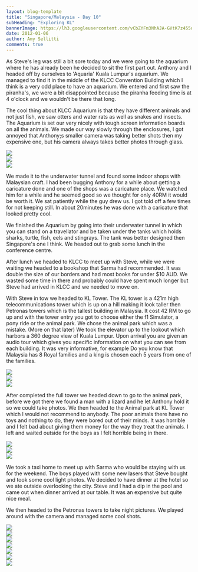 ```yaml
---
layout: blog-template
title: "Singapore/Malaysia - Day 10"
subHeading: "Exploring KL"
bannerImage: https://lh3.googleusercontent.com/vCbZYFm3NhAJA-GVtK7z455dARubPGGjkwoUQTanhYzGtwkkUHL03qJ9qo52gv2aj8Ee4Y343xDczEljsJAe55ZSawhoQLJlRG63N4eclzUsEhwLnvVTLcdx8BQM4jRIt6bSdyNvmg
date: 2012-01-06
author: Amy Sellitti
comments: true
---
```


As Steve's leg was still a bit sore today and we were going to the aquarium where he has already been he decided to sit the first part out. Anthony and I headed off by ourselves to 'Aquaria' Kuala Lumpur's aquarium. We managed to find it in the middle of the KLCC Convention Building which I think is a very odd place to have an aquarium. We entered and first saw the piranha's, we were a bit disappointed because the piranha feeding time is at 4 o'clock and we wouldn't be there that long.

The cool thing about KLCC Aquarium is that they have different animals and not just fish, we saw otters and water rats as well as snakes and insects. The Aquarium is set our very nicely with tough screen information boards on all the animals. We made our way slowly through the enclosures, I got annoyed that Anthony;s smaller camera was taking better shots then my expensive one, but his camera always takes better photos through glass.

<div class="center-image"><img src="https://lh3.googleusercontent.com/a32nxQVkbHOYDGWUF5tVI2PxbPIlGZFgpWxqWpH8C7-GeE2ymshgeJepBq3uKtozXYFdzcZdqW5RUohAIVQoW_A7zO0HN26P8UCXKuCKPiqV4gtTfltksVxA8d2WbW01EbgqQaJy-w" /></div>
<div class="center-image"><img src="https://lh3.googleusercontent.com/Oke3qYdubdNRsjx6pOLoJlEdo9pt-01w12UdMdiyaksq2VRXIOFEu0Y9ptJDJKLXEo4vP4Ff2l3gKarg2jMrqSyKI040fyOiMCJ2Nclct3UPIoia3S-jwwS88RU1uxIpRFhkL-gAqw6040.anth-in-tunnel.jpg" /></div>
<div class="center-image"><img src="https://lh3.googleusercontent.com/7NotDmr_eicV02yOE-khRj0Ne6SQTZP9lz18Hj6THlrktgXRfJXXhUTMaMmb8e-lJ1XfIxEB4ppT-wLJx9ZdC7elxh3vbeLsUgApZ7-ZVHn1PmmEmsu_y7UWl_wNK5oE9WBKWXblvw" /></div>

We made it to the underwater tunnel and found some indoor shops with Malaysian craft. I had been bugging Anthony for a while about getting a caricature done and one of the shops was a caricature place. We watched him for a while and he seemed good so we thought for only 40RM it would be worth it. We sat patiently while the guy drew us. I got told off a few times for not keeping still. In about 20minutes he was done with a caricature that looked pretty cool.

We finished the Aquarium by going into their underwater tunnel in which you can stand on a travellator and be taken under the tanks which holds sharks, turtle, fish, eels and stingrays. The tank was better designed then Singapore's one I think. We headed out to grab some lunch in the conference centre.

After lunch we headed to KLCC to meet up with Steve, while we were waiting we headed to a bookshop that Sarma had recommended. It was double the size of our borders and had most books for under $10 AUD. We wasted some time in there and probably could have spent much longer but Steve had arrived in KLCC and we needed to move on.

With Steve in tow we headed to KL Tower. The KL tower is a 421m high telecommunications tower which is up on a hill making it look taller then Petronas towers which is the tallest building in Malaysia. It cost 42 RM to go up and with the tower entry you got to choose either the f1 Simulator, a pony ride or the animal park. We chose the animal park which was a mistake. (More on that later) We took the elevator up to the lookout which harbors a 360 degree view of Kuala Lumpur. Upon arrival you are given an audio tour which gives you specific information on what you can see from each building. It was very informative, for example Do you know that Malaysia has 8 Royal families and a king is chosen each 5 years from one of the families. 

<div class="center-image"><img src="https://lh3.googleusercontent.com/blG_d07UXzugxfMX3lkk5TFDXgxUqBhfW5N0Br_3NmXqZrTM9kFJj_zivkSezxvWA2dJpOGrSZbfbt1KYtx3DUjxlnq35o9uJAZypJfgnIuh_TrcgQ6GALTf016n-PgDykLRK43cBg" /></div>
<div class="center-image"><img src="https://lh3.googleusercontent.com/2aoN1zL2VP0dA4l5Q3ljoEZ3FE730FsFuOPWVqjjJMtD884aVOjifGv8HdJyW8CpDV7u4Hcv7onJnlxeWMmXXgvB49RvRnRGkUp_4kRFOHtR9XIvxqRuXPBKEJVJgcKiwzoMFXSYuA" /></div>
<div class="center-image"><img src="https://lh3.googleusercontent.com/689KE5qohQYXf_v8_l7GIZAUR4OssEe2q7mBqLtYsJFepaLacXsPXXPvTeprROIYmopoii2yQcfTRnM8Fd29dyV9tMwrdbxSOk-H9GGmqC8FPMXsbYI4-2Mv66kt8xIvvUDGRVSXKQ" /></div>


After completed the full tower we headed down to go to the animal park, before we got there we found a man with a lizard and he let Anthony hold it so we could take photos. We then headed to the Animal park at KL Tower which I would not recommend to anybody. The poor animals there have no toys and nothing to do, they were bored  out of their minds. It was horrible and I felt bad about giving them money for the way they treat the animals. I left and waited outside for the boys as I felt horrible being in there. 

<div class="center-image"><img src="https://lh3.googleusercontent.com/BX-cufgeCHsc9BJZRtTG4B4z7G8jxN3ipXSQiSiXocFJeOVsxNHusBWe3QmOraLdmNudX_6W8tx-oN2ooNP2Sy1ulI_gEfdKbmRxBu6oJiyifWDWLmTxIvh3oo8LscUryic-L3HvqA" /></div>
<div class="center-image"><img src="https://lh3.googleusercontent.com/BQ22ZIVdcERK5kgVKqqRzGQq40lXltgc1Aj4sqoPmbgCWU5Z5IZReqNk7ws0w8GGZHGH3UFqQ6iF77T7wVDrqMtv5Azc4HWZmSmalfcWaXZjI0OZ0mY2mXPMvQb8LHVuljDc03poQA" /></div>
<div class="center-image"><img src="https://lh3.googleusercontent.com/ok1KOlZLdCZ9YQwaDHkFCxkX3PjSg05OMYkS6Q1i5otn9KPoLQ7ypcG3SAwvL1dBlHPrkUBe0GgZAZZ8rVIaZQbNm0tyIukcgRfJ5VC-eyY6X5C7X5aRmctvXJ7ICMtAnJb3cosMeA" /></div>

We took a taxi home to meet up with Sarma who would be staying with us for the weekend. The boys played with some new lasers that Steve bought and took some cool light photos. We decided to have dinner at the hotel so we ate outside overlooking the city. Steve and I had a dip in the pool and came out when dinner arrived at our table. It was an expensive but quite nice meal. 

We then headed to the Petronas towers to take night pictures. We played around with the camera and managed some cool shots.

<div class="center-image"><img src="https://lh3.googleusercontent.com/5F68qKIohoYaSHG4N3velQKSLyUmCJOe_V__8XivkxY7TFqBPxnJuWotCDIjoCyXxMr6PtvofgGt8GG-bICB_RcYTKHSTVaOOP8lqUfnZE--6E1r1eEKRaJPAo_c5qF7yitdzYqeKw" /></div>
<div class="center-image"><img src="https://lh3.googleusercontent.com/vCbZYFm3NhAJA-GVtK7z455dARubPGGjkwoUQTanhYzGtwkkUHL03qJ9qo52gv2aj8Ee4Y343xDczEljsJAe55ZSawhoQLJlRG63N4eclzUsEhwLnvVTLcdx8BQM4jRIt6bSdyNvmg" /></div>
<div class="center-image"><img src="https://lh3.googleusercontent.com/CbRM-LFEpDp0kMCZBRASoGX1bkzgiWVixRRbCInIGnwIu0Q_q96N5tFPNuk96aqQCnVNav13rieGQDfuV1BYDbw0QCfBLi_ogbCDsQB3EFI8uH-bBC4PFqB0SMC-cEnGZTQJP4M34w" /></div>
<div class="center-image"><img src="https://lh3.googleusercontent.com/qHRsNoFkAmgNgEZlk2xVSGqUVsKtqEUAlzWGGi9zISwNh89kYei-QaaNw53n7EwPrzxP8GXHZDcjk7YLzb3yKfqy5EaHUIQcBHmdV5RlUKohXf8D1VdcS3s6WNbSpuxXa0B75YGgbw" /></div>
<div class="center-image"><img src="https://lh3.googleusercontent.com/W95U3HA1rMBnquXiK4Duo5UtBdI-TmDqBV_CBXQQZO8gVt8bKLYrue6iW8ZDzxwsZJQm0VcvgK53g348JtjTz5hu7LCPMmNWNkCJmGIttpmfDu2x6AmZgRYFlBp-NZ7S8f7ehlKKKQ" /></div>
<div class="center-image"><img src="https://lh3.googleusercontent.com/wikPQR-ql049PnJHVeMDsIJ88cj0nekaNOG5oaJOhH0TQAcV2hXKIzEbm0MRQ6cJ-_kH0G5oLMr4YHyW7G_wbyo9l3rZ2PosY6B4BQdh4-ChFhaeytygr1pbZdRLdDhMRiBNwgKkpA" /></div>
<div class="center-image"><img src="https://lh3.googleusercontent.com/5zxhO31nrHmqAggwHmwk-eSkLFqYU666XcAGDElWlB1BHvSJJf3JPJIuwZvsrVXlxR16w64VTaQbMSG5IW09OrS9QV5tAGsaqt3Xul06NjYhfTVZuZYScqoj0hwJX4YfXi160kVmvg" /></div>








